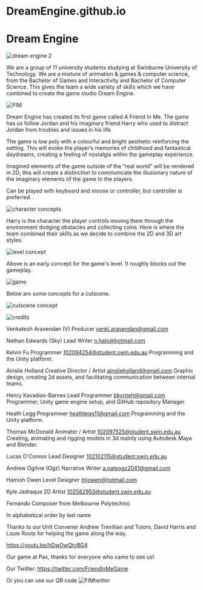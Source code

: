 # DreamEngine.github.io
<h1>Dream Engine</h1>

![dream engine 2](https://user-images.githubusercontent.com/84751545/195843705-61d4c739-3e38-45cd-bc39-b1d394967951.png)

We are a group of 11 university students studying at Swinburne University of Technology. We are a mixture of animation & games & computer science, from the Bachelor of Games and Interactivity and Bachelor of Computer Science. This gives the team a wide variety of skills which we have combined to create the game studio Dream Engine.

![FIM](https://user-images.githubusercontent.com/84751545/195839113-48ba049c-de08-4ca3-8f5e-7ace4b6e18a8.png)

Dream Engine has created its first game called A Friend In Me. The game has us follow Jordan and his imaginary friend Harry who used to distract Jordan from troubles and issues in his life.

The game is low poly with a colourful and bright aesthetic reinforcing the setting. This will evoke the player’s memories of childhood and fantastical daydreams, creating a feeling of nostalgia within the gameplay experience.

 Imagined elements of the game outside of the “real world” will be rendered in 2D; this will create a distinction to communicate the illusionary nature of the imaginary elements of the game to the players.

Can be played with keyboard and mouse or controller, but controller is preferred.

![character concepts](https://user-images.githubusercontent.com/84751545/195843012-4c78f27c-b4e9-4fa8-a1c4-ab2ff0c1179b.png)

Harry is the character the player controls moving them through the environment dodging obstacles and collecting coins. Here is where the team combined their skills as we decide to combine the 2D and 3D art styles.

![level concept](https://user-images.githubusercontent.com/84751545/195839784-e07757a0-aa54-4e1c-83f8-bd627abb6dae.png)

Above is an early concept for the game's level. It roughly blocks out the gameplay.

![game](https://user-images.githubusercontent.com/84751545/195839863-ecdffc24-5bfc-40b9-81dc-01ac8d1cd4e5.png)

Below are some concepts for a cutscene.

![cutscene concept](https://user-images.githubusercontent.com/84751545/195840015-1aa389ac-f278-488c-85b7-66a88acab938.png)

![credits](https://user-images.githubusercontent.com/84751545/195840206-a876103d-4090-4317-8dc0-a5fccce60a0c.png)

Venkatesh Aravendan (V)
Producer
venki.aravendan@gmail.com

Nathan Edwards (Sky)
Lead Writer
n.halo@hotmail.com

Kelvin Fu
Programmer
102094254@student.swin.edu.au
Programming and the Unity platform.

Ainslie Holland
Creative Director / Artist
ainslieholland@gmail.com
Graphic design, creating 2d assets, and facilitating communication between internal teams.

Henry Kavadias-Barnes
Lead Programmer
bkyrneh@gmail.com
Programmer, Unity game engine setup, and GitHub repository Manager.

Heath Legg
Programmer
heathlegg11@gmail.com
Programming and the Unity platform.

Thomas McDonald
Animator / Artist
102097525@student.swin.edu.au
Creating, animating and rigging models in 3d mainly using Autodesk Maya and Blender.

Lucas O'Connor
Lead Designer
102102115@student.swin.edu.au

Andrew Ogilvie (Ogz)
Narrative Writer
a.nateogz2041@gmail.com

Hamish Owen
Level Designer
htjowen@hotmail.com

Kyle Jadraque
2D Artist
102582953@student.swin.edu.au

Fernando
Composer from Melbourne Polytechnic

In alphabetical order by last name

Thanks to our Unit Convener Andrew Trevillian and Tutors, David Harris and Louie Roots for helping the game along the way.

https://youtu.be/hDwOwQtyBG4

Our game at Pax, thanks for everyone who came to see us!

Our Twitter: https://twitter.com/FriendInMeGame

Or you can use our QR code
![FIMtwitter](https://user-images.githubusercontent.com/84751545/195841577-bce7786c-2b31-4669-9a53-b956e4b40608.png)

